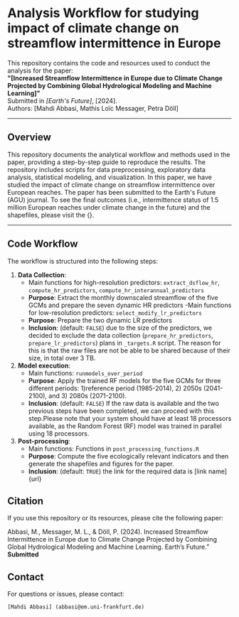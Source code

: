 # Analysis Workflow for studying impact of climate change on streamflow intermittence in Europe

This repository contains the code and resources used to conduct the analysis for the paper:  
**"[Increased Streamflow Intermittence in Europe due to Climate Change Projected by Combining Global Hydrological Modeling and Machine Learning]"**  
Submitted in *[Earth's Future]*, [2024].  
Authors: [Mahdi Abbasi, Mathis Loïc Messager, Petra Döll]

---

## **Overview**
This repository documents the analytical workflow and methods used in the paper, providing a step-by-step guide to reproduce the results. The repository includes scripts for data preprocessing, exploratory data analysis, statistical modeling, and visualization. In this paper, we have studied the impact of climate change on streamflow intermittence over European reaches. The paper has been submitted to the Earth's Future (AGU) journal. 
To see the final outcomes (i.e., intermittence status of 1.5 million European reaches under climate change in the future) and the shapefiles, please visit the {}.

---
## **Code Workflow**

The workflow is structured into the following steps:

1. **Data Collection**:
    - Main functions for high-resolution predictors: `extract_dsflow_hr`, `compute_hr_predictors`, `compute_hr_interannual_predictors`
    - **Purpose**: Extract the monthly downscaled streamflow of the five GCMs and prepare the seven dynamic HR predictors
    -Main functions for low-resolution predictors: `select_modify_lr_predictors`
    - **Purpose**: Prepare the two dynamic LR predictors
    - **Inclusion**: (default: `FALSE`) due to the size of the predictors, we decided to exclude the data collection (`prepare_hr_predictors`, `prepare_lr_predictors`) plans in `_targets.R` script. The reason for this is that the raw files are not be able to be shared because of their size, in total over 3 TB. 
2. **Model execution**:    
    - Main functions: `runmodels_over_period`
    - **Purpose**: Apply the trained RF models for the five GCMs for three different periods: 1)reference period (1985-2014), 2) 2050s (2041-2100), and 3) 2080s (2071-2100).
    - **Inclusion**: (default: `FALSE`) If the raw data is available and the two previous steps have been completed, we can proceed with this step.Please note that your system should have at least 18 processors available, as the Random Forest (RF) model was trained in parallel using 18 processors.
2. **Post-processing**:  
    - Main functions: Functions in `post_processing_functions.R`
    - **Purpose**: Compute the five ecologically relevant indicators and then generate the shapefiles and figures for the paper.
    - **Inclusion**: (default: `TRUE`) the link for the required data is [link name] {url}



## **Citation**
If you use this repository or its resources, please cite the following paper:

Abbasi, M., Messager, M. L., & Döll, P. (2024). Increased Streamflow Intermittence in Europe due to Climate Change Projected by Combining Global Hydrological Modeling and Machine Learning. Earth’s Future.” **Submitted**

## **Contact**
For questions or issues, please contact:

    [Mahdi Abbasi] (abbasi@em.uni-frankfurt.de)

